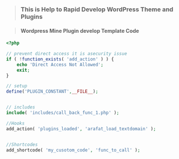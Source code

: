 > ### This is Help to Rapid Develop WordPress Theme and Plugins

> #### Wordpress Mine Plugin develop Template Code

```php
<?php

// prevent direct access it is asecurity issue
if ( !function_exists( 'add_action' ) ) { 
	echo 'Direct Access Not Allowed';
	exit;
}

// setup
define('PLUGIN_CONSTANT',__FILE__);


// includes
include( 'includes/call_back_func_1.php' );

//Hooks
add_action( 'plugins_loaded', 'arafat_load_textdomain' );


//Shortcodes
add_shortcode( 'my_cusotom_code', 'func_to_call' );

```